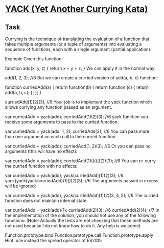 [YACK (Yet Another Currying Kata)](https://www.codewars.com/kata/yack-yet-another-currying-kata)
=

## Task
Currying is the technique of translating the evaluation of a function that takes multiple arguments (or a tuple of arguments) into evaluating a sequence of functions, each with a single argument (partial application).

Example
Given this function:

function add(x, y, z) {
  return x + y + z;
}
We can apply it in the normal way:

add(1, 2, 3); //6
But we can create a curried version of add(a, b, c) function:

function curriedAdd(a) {
  return function(b) {
    return function (c) {
      return add(a, b, c);
    };
  };
}

curriedAdd(1)(2)(3); //6
Your job is to implement the yack function which allows currying any function passed as an argument.

var curriedAdd = yack(add);
curriedAdd(1)(2)(3); //6
yack function can receive some arguments to pass to the curried function.

var curriedAdd = yack(add, 1, 2);
curriedAdd(3); //6
You can pass more than one argument on each call to the curried function.

var curriedAdd = yack(add);
curriedAdd(1, 2)(3); //6
Or you can pass no arguments (this will have no effect):

var curriedAdd = yack(add);
curriedAdd(1)()()()(2)(3); //6
You can re-curry the curried function with no effects:

var curriedAdd = yack(add);
yack(curriedAdd)(1)(2)(3); //6
yack(yack(yack(curriedAdd)(1)))(2)(3); //6
The arguments passed in excess will be ignored:

var curriedAdd = yack(add);
yack(curriedAdd)(1)(2)(3, 4, 5); //6
The curried function does not maintain internal state:

var curriedAdd = yack(add)(1);
curriedAdd(2)(3); //6
curriedAdd(2)(4); //7
In the implementation of the solution, you should not use any of the following functions: (Note: Actually the tests are not checking that these methods are not used because I do not know how to do it. Any help is welcome).

Function.prototype.bind
Function.prototype.call
Function.prototype.apply
Hint: use instead the spread operator of ES2015
